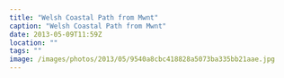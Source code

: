 ```yaml
---
title: "Welsh Coastal Path from Mwnt"
caption: "Welsh Coastal Path from Mwnt"
date: 2013-05-09T11:59Z
location: ""
tags: ""
image: /images/photos/2013/05/9540a8cbc418828a5073ba335bb21aae.jpg
---
```

